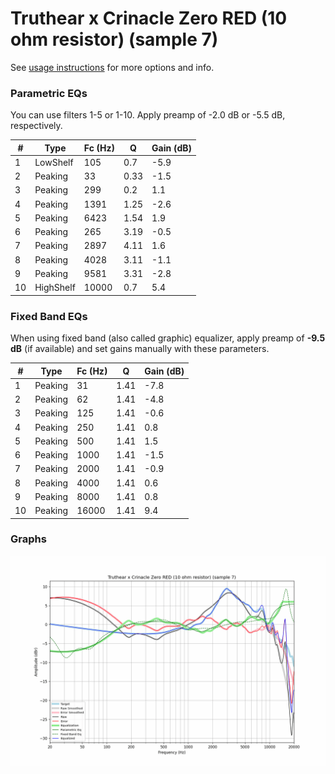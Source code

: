 # Truthear x Crinacle Zero RED (10 ohm resistor) (sample 7)
See [usage instructions](https://github.com/jaakkopasanen/AutoEq#usage) for more options and info.

### Parametric EQs
You can use filters 1-5 or 1-10. Apply preamp of -2.0 dB or -5.5 dB, respectively.

|   # | Type      |   Fc (Hz) |    Q |   Gain (dB) |
|-----|-----------|-----------|------|-------------|
|   1 | LowShelf  |       105 | 0.7  |        -5.9 |
|   2 | Peaking   |        33 | 0.33 |        -1.5 |
|   3 | Peaking   |       299 | 0.2  |         1.1 |
|   4 | Peaking   |      1391 | 1.25 |        -2.6 |
|   5 | Peaking   |      6423 | 1.54 |         1.9 |
|   6 | Peaking   |       265 | 3.19 |        -0.5 |
|   7 | Peaking   |      2897 | 4.11 |         1.6 |
|   8 | Peaking   |      4028 | 3.11 |        -1.1 |
|   9 | Peaking   |      9581 | 3.31 |        -2.8 |
|  10 | HighShelf |     10000 | 0.7  |         5.4 |

### Fixed Band EQs
When using fixed band (also called graphic) equalizer, apply preamp of **-9.5 dB** (if available) and set gains manually with these parameters.

|   # | Type    |   Fc (Hz) |    Q |   Gain (dB) |
|-----|---------|-----------|------|-------------|
|   1 | Peaking |        31 | 1.41 |        -7.8 |
|   2 | Peaking |        62 | 1.41 |        -4.8 |
|   3 | Peaking |       125 | 1.41 |        -0.6 |
|   4 | Peaking |       250 | 1.41 |         0.8 |
|   5 | Peaking |       500 | 1.41 |         1.5 |
|   6 | Peaking |      1000 | 1.41 |        -1.5 |
|   7 | Peaking |      2000 | 1.41 |        -0.9 |
|   8 | Peaking |      4000 | 1.41 |         0.6 |
|   9 | Peaking |      8000 | 1.41 |         0.8 |
|  10 | Peaking |     16000 | 1.41 |         9.4 |

### Graphs
![](./Truthear%20x%20Crinacle%20Zero%20RED%20(10%20ohm%20resistor)%20(sample%207).png)
